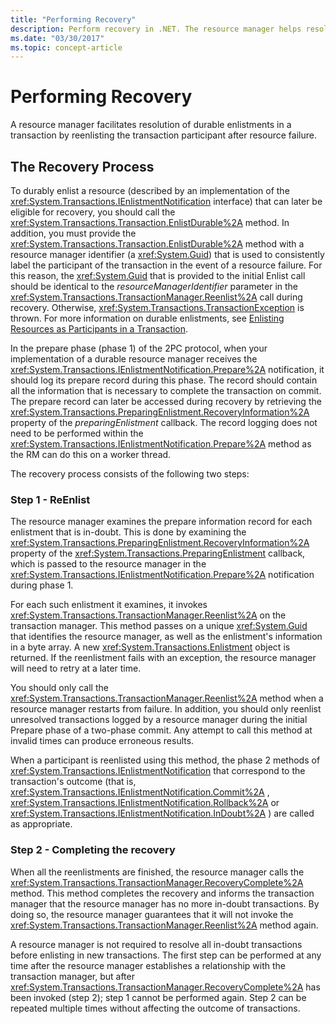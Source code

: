 ```yaml
---
title: "Performing Recovery"
description: Perform recovery in .NET. The resource manager helps resolve durable transaction enlistments by reenlisting the transaction participant after resource failure.
ms.date: "03/30/2017"
ms.topic: concept-article
---
```

# Performing Recovery

A resource manager facilitates resolution of durable enlistments in a transaction by reenlisting the transaction participant after resource failure.  
  
## The Recovery Process  

 To durably enlist a resource (described by an implementation of the <xref:System.Transactions.IEnlistmentNotification> interface) that can later be eligible for recovery, you should call the <xref:System.Transactions.Transaction.EnlistDurable%2A> method. In addition, you must provide the <xref:System.Transactions.Transaction.EnlistDurable%2A> method with a resource manager identifier (a <xref:System.Guid>) that is used to consistently label the participant of the transaction in the event of a resource failure. For this reason, the <xref:System.Guid> that is provided to the initial Enlist call should be identical to the *resourceManagerIdentifier* parameter in the <xref:System.Transactions.TransactionManager.Reenlist%2A> call during recovery. Otherwise, <xref:System.Transactions.TransactionException> is thrown. For more information on durable enlistments, see [Enlisting Resources as Participants in a Transaction](enlisting-resources-as-participants-in-a-transaction.md).
  
 In the prepare phase (phase 1) of the 2PC protocol, when your implementation of a durable resource manager receives the <xref:System.Transactions.IEnlistmentNotification.Prepare%2A> notification, it should log its prepare record during this phase. The record should contain all the information that is necessary to complete the transaction on commit. The prepare record can later be accessed during recovery by retrieving the <xref:System.Transactions.PreparingEnlistment.RecoveryInformation%2A> property of the *preparingEnlistment* callback. The record logging does not need to be performed within the <xref:System.Transactions.IEnlistmentNotification.Prepare%2A> method as the RM can do this on a worker thread.  
  
 The recovery process consists of the following two steps:  
  
### Step 1 - ReEnlist  

 The resource manager examines the prepare information record for each enlistment that is in-doubt. This is done by examining the <xref:System.Transactions.PreparingEnlistment.RecoveryInformation%2A> property of the <xref:System.Transactions.PreparingEnlistment> callback, which is passed to the resource manager in the <xref:System.Transactions.IEnlistmentNotification.Prepare%2A> notification during phase 1.  
  
 For each such enlistment it examines, it invokes <xref:System.Transactions.TransactionManager.Reenlist%2A> on the transaction manager. This method passes on a unique <xref:System.Guid> that identifies the resource manager, as well as the enlistment's information in a byte array. A new <xref:System.Transactions.Enlistment> object is returned. If the reenlistment fails with an exception, the resource manager will need to retry at a later time.  
  
 You should only call the <xref:System.Transactions.TransactionManager.Reenlist%2A> method when a resource manager restarts from failure. In addition, you should only reenlist unresolved transactions logged by a resource manager during the initial Prepare phase of a two-phase commit. Any attempt to call this method at invalid times can produce erroneous results.  
  
 When a participant is reenlisted using this method, the phase 2 methods of <xref:System.Transactions.IEnlistmentNotification> that correspond to the transaction's outcome (that is, <xref:System.Transactions.IEnlistmentNotification.Commit%2A> , <xref:System.Transactions.IEnlistmentNotification.Rollback%2A> or <xref:System.Transactions.IEnlistmentNotification.InDoubt%2A> ) are called as appropriate.  
  
### Step 2 - Completing the recovery  

 When all the reenlistments are finished, the resource manager calls the <xref:System.Transactions.TransactionManager.RecoveryComplete%2A> method. This method completes the recovery and informs the transaction manager that the resource manager has no more in-doubt transactions. By doing so, the resource manager guarantees that it will not invoke the <xref:System.Transactions.TransactionManager.Reenlist%2A> method again.  
  
 A resource manager is not required to resolve all in-doubt transactions before enlisting in new transactions. The first step can be performed at any time after the resource manager establishes a relationship with the transaction manager, but after <xref:System.Transactions.TransactionManager.RecoveryComplete%2A> has been invoked (step 2); step 1 cannot be performed again. Step 2 can be repeated multiple times without affecting the outcome of transactions.
